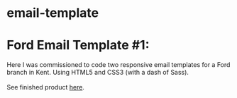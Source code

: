 # email-template
<h1>Ford Email Template #1:</h1>
Here I was commissioned to code two responsive email templates for a Ford branch in Kent. Using HTML5 and CSS3 (with a dash of Sass). 
<br><br>
See finished product <a href="https://s-mandon.github.io/email-template/">here</a>.
